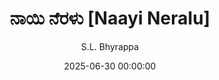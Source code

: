 ---
layout: book-review
date: 2025-06-30 00:00:00
title: ನಾಯಿ ನೆರಳು [Naayi Neralu]
author: S.L. Bhyrappa
cover: assets/img/book_covers/Naayi-Neralu.jpg
olid:  # use Open Library ID to fetch cover (if no `cover` is provided)
isbn:  # use ISBN to fetch cover (if no `olid` is provided, dashes are optional)
categories: Fiction Philosophy
tags: yet-to-start 
started: 2025-04-01
finished: 2025-06-28
released: 1968
status: reading
---